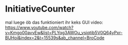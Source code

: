 # InitiativeCounter
mal luege öb das funktioniert ihr keks
GUI video: https://www.youtube.com/watch?v=Kmgo00avvEw&list=PLYqg3AWOu_vsiqtib5V0Q64yPxr-BUHoi&index=2&t=15539s&ab_channel=BroCode
